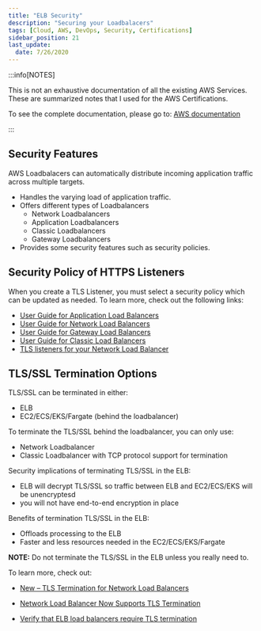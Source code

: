 ```yaml
---
title: "ELB Security"
description: "Securing your Loadbalacers"
tags: [Cloud, AWS, DevOps, Security, Certifications]
sidebar_position: 21
last_update:
  date: 7/26/2020
---
```



:::info[NOTES]

This is not an exhaustive documentation of all the existing AWS Services. These are summarized notes that I used for the AWS Certifications.

To see the complete documentation, please go to: [AWS documentation](https://docs.aws.amazon.com/)

:::


## Security Features 

AWS Loadbalacers can automatically distribute incoming application traffic across multiple targets.

- Handles the varying load of application traffic.
- Offers different types of Loadbalancers 
    - Network Loadbalancers 
    - Application Loadbalancers 
    - Classic Loadbalancers
    - Gateway Loadbalancers
- Provides some security features such as security policies.

## Security Policy of HTTPS Listeners

When you create a TLS Listener, you must select a security policy which can be updated as needed. To learn more, check out the following links:

- [User Guide for Application Load Balancers](https://docs.aws.amazon.com/elasticloadbalancing/latest/application/index.html)
- [User Guide for Network Load Balancers](https://docs.aws.amazon.com/elasticloadbalancing/index.html)
- [User Guide for Gateway Load Balancers](https://docs.aws.amazon.com/elasticloadbalancing/latest/gateway/index.html)
- [User Guide for Classic Load Balancers](https://docs.aws.amazon.com/elasticloadbalancing/index.html)
- [TLS listeners for your Network Load Balancer](https://docs.aws.amazon.com/elasticloadbalancing/latest/network/create-tls-listener.html)

## TLS/SSL Termination Options

TLS/SSL can be terminated in either:

- ELB 
- EC2/ECS/EKS/Fargate (behind the loadbalancer)

To terminate the TLS/SSL behind the loadbalancer, you can only use:

- Network Loadbalancer 
- Classic Loadbalancer with TCP protocol support for termination

Security implications of terminating TLS/SSL in the ELB:

- ELB will decrypt TLS/SSL so traffic between ELB and EC2/ECS/EKS will be unencryptesd
- you will not have end-to-end encryption in place 

Benefits of termination TLS/SSL in the ELB:

- Offloads processing to the ELB 
- Faster and less resources needed in the EC2/ECS/EKS/Fargate

**NOTE:**
Do not terminate the TLS/SSL in the ELB unless you really need to.

To learn more, check out:

- [New – TLS Termination for Network Load Balancers](https://aws.amazon.com/blogs/aws/new-tls-termination-for-network-load-balancers/)

- [Network Load Balancer Now Supports TLS Termination](https://aws.amazon.com/about-aws/whats-new/2019/01/network-load-balancer-now-supports-tls-termination/)

- [Verify that ELB load balancers require TLS termination](https://docs.aws.amazon.com/prescriptive-guidance/latest/patterns/verify-that-elb-load-balancers-require-tls-termination.html) 
